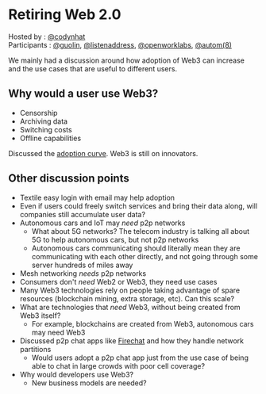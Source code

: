 # Retiring Web 2.0

Hosted by : [@codynhat](https://github.com/codynhat)  
Participants : [@guolin](https://github.com/guolin), [@listenaddress](https://github.com/listenaddress), [@openworklabs](https://github.com/openworklabs), [@autom(8)](https://gitlab.com/automation-protocol/a8)

We mainly had a discussion around how adoption of Web3 can increase and the use cases that are useful to different users.

## Why would a user use Web3?
* Censorship
* Archiving data
* Switching costs
* Offline capabilities

Discussed the [adoption curve](https://en.wikipedia.org/wiki/Technology_adoption_life_cycle). Web3 is still on innovators.

## Other discussion points
* Textile easy login with email may help adoption
* Even if users could freely switch services and bring their data along, will companies still accumulate user data?
* Autonomous cars and IoT may *need* p2p networks
  - What about 5G networks? The telecom industry is talking all about 5G to help autonomous cars, but not p2p networks
  - Autonomous cars communicating should literally mean they are communicating with each other directly, and not going through some server hundreds of miles away
* Mesh networking *needs* p2p networks
* Consumers don't *need* Web2 or Web3, they need use cases
* Many Web3 technologies rely on people taking advantage of spare resources (blockchain mining, extra storage, etc). Can this scale?
* What are technologies that *need* Web3, without being created from Web3 itself?
  - For example, blockchains are created from Web3, autonomous cars may need Web3
* Discussed p2p chat apps like [Firechat](https://www.opengarden.com/firechat/) and how they handle network partitions
  - Would users adopt a p2p chat app just from the use case of being able to chat in large crowds with poor cell coverage?
* Why would developers use Web3?
  - New business models are needed?
